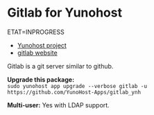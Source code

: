 # Gitlab for Yunohost

ETAT=INPROGRESS
- [Yunohost project](https://yunohost.org)
- [gitlab website](https://gitlab.com)

Gitlab is a git server similar to github.

**Upgrade this package:**  
`sudo yunohost app upgrade --verbose gitlab -u https://github.com/YunoHost-Apps/gitlab_ynh`

**Multi-user:** Yes with LDAP support.
